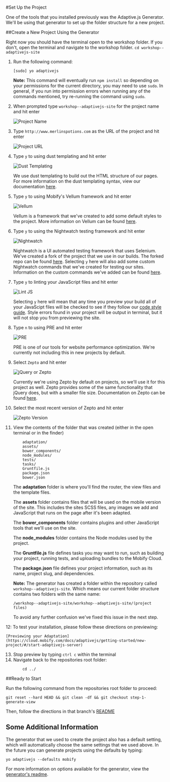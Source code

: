 #Set Up the Project

One of the tools that you installed previously was the Adaptive.js Generator. We'll be using that generator to set up the folder structure for a new project.

##Create a New Project Using the Generator

Right now you should have the terminal open to the workshop folder. If you don't, open the terminal and navigate to the workshop folder.
    ```
    cd workshop--adaptivejs-site
    ```

1. Run the following command:

    ```
    [sudo] yo adaptivejs
    ```

    **Note:** This command will eventually run `npm install` so depending on your permissions for the current directory, you may need to use `sudo`. 
    In general, if you run into permission errors when running any of the commands mentioned, try re-running the command using `sudo`.

2. When prompted type `workshop--adaptivejs-site` for the project name and hit enter

    ![Project Name](https://s3.amazonaws.com/uploads.hipchat.com/15359/64553/UAfzq5whtPon5UV/Screen%20Shot%202015-01-22%20at%204.12.37%20PM.png)

3. Type `http://www.merlinspotions.com` as the URL of the project and hit enter

    ![Project URL](https://s3.amazonaws.com/uploads.hipchat.com/15359/64553/7buMlNzOgC2laMf/Screen%20Shot%202015-01-22%20at%204.13.48%20PM.png)

4. Type `y` to using dust templating and hit enter

    ![Dust Templating](https://s3.amazonaws.com/uploads.hipchat.com/15359/64553/oqbf2lAduDXzTTk/Screen%20Shot%202015-01-22%20at%204.55.01%20PM.png)

    We use dust templating to build out the HTML structure of our pages. For more information on the dust templating syntax, view our documentation [here](https://cloud.mobify.com/docs/adaptivejs/adapting/dustjs-cheat-sheet/).

5. Type `y` to using Mobify's Vellum framework and hit enter

    ![Vellum](https://s3.amazonaws.com/uploads.hipchat.com/15359/64553/yVuAllBWOV3DbdI/Screen%20Shot%202015-01-22%20at%204.18.08%20PM.png)

    Vellum is a framework that we've created to add some default styles to the project. More information on Vellum can be found [here](https://github.com/mobify/vellum).

6. Type `y` to using the Nightwatch testing framework and hit enter
    
    ![Nightwatch](https://s3.amazonaws.com/uploads.hipchat.com/15359/64553/5xGrRACwJ0wklx3/Screen%20Shot%202015-01-22%20at%204.19.05%20PM.png)

    Nightwatch is a UI automated testing framework that uses Selenium. We've created a fork of the project that we use in our builds. The forked repo can be found [here](https://github.com/mobify/nightwatch). Selecting `y` here will also add some custom Nightwatch commands that we've created for testing our sites. Information on the custom commands we've added can be found [here](https://github.com/mobify/nightwatch-commands).

7. Type `y` to linting your JavaScript files and hit enter

    ![Lint JS](https://s3.amazonaws.com/uploads.hipchat.com/15359/64553/DD9IwuARtzyxoQo/Screen%20Shot%202015-01-22%20at%204.19.44%20PM.png)

    Selecting `y` here will mean that any time you preview your build all of your JavaScipt files will be checked to see if they follow our [code style guide](https://github.com/mobify/mobify-code-style). Style errors found in your project will be output in terminal, but it will not stop you from previewing the site.

8. Type `n` to using PRE and hit enter

    ![PRE](https://s3.amazonaws.com/uploads.hipchat.com/15359/64553/zW1rEVD0zVEHLMi/Screen%20Shot%202015-01-22%20at%204.20.17%20PM.png)

    PRE is one of our tools for website performance optimization. We're currently not including this in new projects by default.

9. Select `Zepto` and hit enter

    ![jQuery or Zepto](https://s3.amazonaws.com/uploads.hipchat.com/15359/64553/eytQdVG1wlvW7Ro/Screen%20Shot%202015-01-22%20at%204.20.50%20PM.png)

    Currently we're using Zepto by default on projects, so we'll use it for this project as well. Zepto provides some of the same functionality that jQuery does, but with a smaller file size. Documentation on Zepto can be found [here](http://zeptojs.com/).

10. Select the most recent version of Zepto and hit enter

    ![Zepto Version](https://s3.amazonaws.com/uploads.hipchat.com/15359/64553/pgGyeLJEcpGlkbC/Screen%20Shot%202015-01-22%20at%204.21.34%20PM.png)

11. View the contents of the folder that was created (either in the open terminal or in the finder)

    ```
        adaptation/
        assets/
        bower_components/
        node_modules/
        tests/
        tasks/
        Gruntfile.js
        package.json
        bower.json
    ```

    The **adaptation** folder is where you'll find the router, the view files and the template files.

    The **assets** folder contains files that will be used on the mobile version of the site. This includes the sites SCSS files, any images we add and JavaScript that runs on the page after it's been adapted.

    The **bower_components** folder contains plugins and other JavaScript tools that we'll use on the site.

    The **node_modules** folder contains the Node modules used by the project.

    The **Gruntfile.js** file defines tasks you may want to run, such as building your project, running tests, and uploading bundles to the Mobify Cloud.

    The **package.json** file defines your project information, such as its name, project slug, and dependencies.


    **Note:** The generator has created a folder within the repository called `workshop--adaptivejs-site`. Which means our current folder structure contains two folders with the same name:

        /workshop--adaptivejs-site/workshop--adaptivejs-site/(project files)

    To avoid any further confusion we've fixed this issue in the next step.

12: To test your installation, please follow these directions on previewing:

    [Previewing your Adaptation](https://cloud.mobify.com/docs/adaptivejs/getting-started/new-project/#/start-adaptivejs-server)

13. Stop preview by typing `ctrl c` within the terminal
14. Navigate back to the repositories root folder:
    ```
        cd ../
    ```


##Ready to Start

Run the following command from the repositories root folder to proceed:

```
git reset --hard HEAD && git clean -df && git checkout step-1-generate-view
```

Then, follow the directions in that branch's [README](https://github.com/mobify/workshop--adaptivejs-site/blob/step-1-generate-view/README.md)

## Some Additional Information

The generator that we used to create the project also has a default setting, which will automatically choose the same settings that we used above. In the future you can generate projects using the defaults by typing:

```
yo adaptivejs --defaults mobify
```

For more information on options available for the generator, view the [generator's readme](https://github.com/mobify/generator-adaptivejs).


